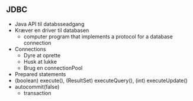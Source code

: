 ## JDBC

- Java API til databsseadgang
- Kræver en driver til databasen
  - computer program that implements a protocol for a database connection
- Connections 
  - Dyre at oprette
  - Husk at lukke
  - Brug en connectionPool
- Prepared statements
- (boolean) execute(), (ResultSet) executeQuery(), (int) executeUpdate()
- autocommit(false)
  - transaction